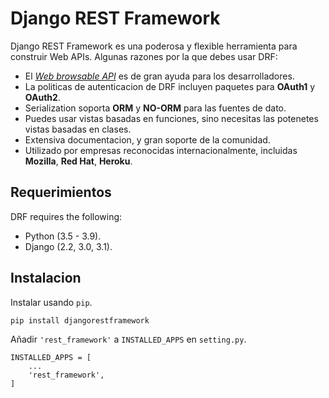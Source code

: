 # Django REST Framework

Django REST Framework es una poderosa y flexible herramienta para construir Web APIs.
Algunas razones por la que debes usar DRF:
* El *[Web browsable API][1]* es de gran ayuda para los desarrolladores.
* La politicas de autenticacion de DRF incluyen paquetes para **OAuth1** y **OAuth2**.
* Serialization soporta **ORM** y **NO-ORM** para las fuentes de dato.
* Puedes usar vistas basadas en funciones, sino necesitas las potenetes vistas basadas en clases.
* Extensiva documentacion, y gran soporte de la comunidad.
* Utilizado por empresas reconocidas internacionalmente, incluidas **Mozilla**, **Red Hat**, **Heroku**.

## Requerimientos

DRF requires the following:
* Python (3.5 - 3.9).
* Django (2.2, 3.0, 3.1).

## Instalacion

Instalar usando `pip`.
```
pip install djangorestframework
```
Añadir `'rest_framework'` a `INSTALLED_APPS` en `setting.py`.
```
INSTALLED_APPS = [
    ...
    'rest_framework',
]
```



[1]: https://restframework.herokuapp.com/

